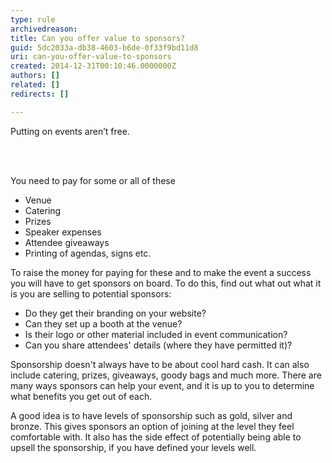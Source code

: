 ```yaml
---
type: rule
archivedreason: 
title: Can you offer value to sponsors?
guid: 5dc2033a-db38-4603-b6de-0f33f9bd11d8
uri: can-you-offer-value-to-sponsors
created: 2014-12-31T00:10:46.0000000Z
authors: []
related: []
redirects: []

---
```



<p class="ssw15-rteElement-P">Putting on events aren’t free.&#160;​​​</p>
<br><excerpt class='endintro'></excerpt><br>
<p>You need to pay for some or all of these</p><ul><li>​Venue </li><li>Catering </li><li>Prizes </li><li>Speaker expenses</li><li>Attendee giveaways</li><li>Printing of agendas, signs etc.</li></ul><p>To raise the money for paying for these and to make the event a success you will have to get sponsors on board. To do this, find out what out what it is you are selling to potential sponsors&#58;</p><ul><li>Do they get their branding on your website?</li><li>Can they set up a booth at the venue?</li><li>Is their logo or other material included in event communication?</li><li>Can you share attendees' details (where they have permitted it)?</li></ul><p>Sponsorship doesn't always have to be about cool hard cash. It can also include catering, prizes, giveaways, goody bags and much more. There are many ways sponsors can help your event, and it is up to you to determine what benefits you get out of each.</p><p>A good idea is to have levels of sponsorship such as gold, silver and bronze. This gives sponsors an option of joining at the level they feel comfortable with. It also has the side effect of potentially being able to upsell the sponsorship, if you have defined your levels well.</p>


